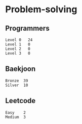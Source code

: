 # Problem-solving 

## Programmers
```
Level 0	  24
Level 1   0
Level 2   0
Level 3   0
```


## Baekjoon
```
Bronze	39
Silver  10
```

## Leetcode
```
Easy    2
Medium  3
```
